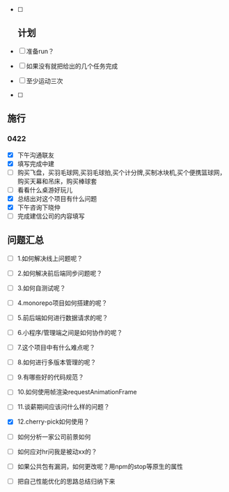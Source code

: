 - [ ] ## 计划


- [ ] 准备run？
- [ ] 如果没有就把给出的几个任务完成
- [ ] 至少运动三次
- [ ] 



## 施行

### 0422

- [x] 下午沟通联友
- [x] 填写完成中建
- [ ] 购买飞盘，买羽毛球网,买羽毛球拍,买个计分牌,买制冰块机,买个便携篮球网，购买天幕和吊床，购买棒球套
- [ ] 看看什么桌游好玩儿
- [x] 总结出对这个项目有什么问题
- [x] 下午咨询下晓仲
- [ ] 完成建信公司的内容填写

## 问题汇总

- [ ] 1.如何解决线上问题呢？
- [ ] 2.如何解决前后端同步问题呢？

- [ ] 3.如何自测试呢？

- [ ] 4.monorepo项目如何搭建的呢？

- [ ] 5.前后端如何进行数据请求的呢？

- [ ] 6.小程序/管理端之间是如何协作的呢？

- [ ] 7.这个项目中有什么难点呢？

- [ ] 8.如何进行多版本管理的呢？

- [ ] 9.有哪些好的代码规范？

- [ ] 10.如何使用帧渲染requestAnimationFrame

- [ ] 11.谈薪期间应该问什么样的问题？

- [x] 12.cherry-pick如何使用？

- [ ] 如何分析一家公司前景如何

- [ ] 如何应对hr问我是被动xx的？

- [ ] 如果公共包有漏洞，如何更改呢？用npm的stop等原生的属性

- [ ] 把自己性能优化的思路总结归纳下来